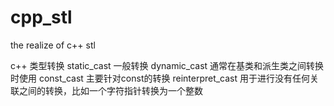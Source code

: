 # cpp_stl
the realize of c++ stl


c++ 类型转换
static_cast 一般转换
dynamic_cast 通常在基类和派生类之间转换时使用
const_cast 主要针对const的转换
reinterpret_cast 用于进行没有任何关联之间的转换，比如一个字符指针转换为一个整数